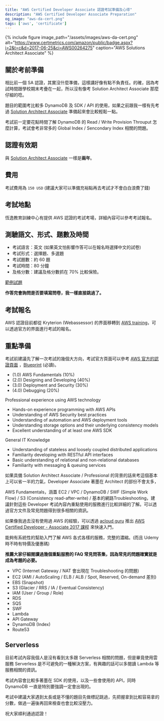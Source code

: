 ```yaml
---
title: "AWS Certified Developer Associate 認證考試準備及心得"
description: "AWS Certified Developer Associate Preparation"
og_image: "aws-da-cert.png"
tags: ['aws', 'certificate']
---
```


{% include figure image_path="/assets/images/aws-da-cert.png" alt="https://www.certmetrics.com/amazon/public/badge.aspx?i=2&t=c&d=2017-06-25&ci=AWS00264275" caption="AWS Solutions Architect Associate" %}

## 關於考前準備

相比前一個 SA 認證，其實沒什麼準備，這樣講好像有點不負責任。的確，因為考試時間跟學校期末考疊在一起，所以沒有像考 Solution Architect Associate 那麼仔細的唸。

題目的範圍考比較多 DynamoDB 及 SDK / API 的使用，如果之前跟我一樣有先考過 [Solution Architect Associate][0] 準備起來會比較輕鬆一點。

考試前一定要花點時間了解 DynamoDB 的 Read / Write Provision Throuput 怎麼計算，考試會考非常多的 Global Index / Sencondary Index 相關的問題。


## 認證有效期

與 [Solution Architect Associate][0] 一樣是**兩年**。


## 費用

考試費用為 `150 USD` (建議大家可以準備充裕點再去考試才不會白白浪費了錢)

## 考試地點

恆逸教育訓練中心有提供 AWS 認證的考試考場，詳細內容可以參考考試報名。


## 測驗語文、形式、題數及時間

- 考試語言：英文 (如果英文怕影響作答可以在報名時選擇中文的試卷)
- 考試形式：選擇題、多選題
- 考試題數：約 60 題
- 考試時間：80 分鐘
- 及格分數：建議及格分數抓在 70% 比較保險。

[範例試題][1]

**作答完會詢問是否要填寫問卷，我一樣直接跳過了。**


## 考試報名

AWS 認證目前都從 Kryterion (Webassessor) 的界面移轉到 [AWS training](https://www.aws.training/)，可以透過官方的界面進行考試的報名。


## 重點準備

考試前建議先了解一次考試的幾個大方向，考試官方頁面可以參考 [AWS 官方的認證頁面][2] ，[Blueprint][3] (必讀)。

- (1.0) AWS Fundamentals (10%)
- (2.0) Designing and Developing (40%)
- (3.0) Deployment and Security (30%)
- (4.0) Debugging (20%)
 

Professional experience using AWS technology
- Hands-on experience programming with AWS APIs
- Understanding of AWS Security best practices
- Understanding of automation and AWS deployment tools
- Understanding storage options and their underlying consistency models
- Excellent understanding of at least one AWS SDK 


General IT Knowledge
- Understanding of stateless and loosely coupled distributed applications
- Familiarity developing with RESTful API interfaces
- Basic understanding of relational and non-relational databases
- Familiarity with messaging & queuing services

如果具備 Solution Architect Associate / Professional 的背景的話來考這個基本上可以省一半的力氣，Developer Associate 著墨在 Architect 的部份不會太多，

AWS Fundamentals，涵蓋 EC2 / VPC / DynamoDB / SWF (Simple Work Flow) / S3 (Consistency read-after-write) / 基本的網路Troubleshooting，建議針對這些 Developer 考試內容內重點使用的服務進行比較詳細的了解。可以透過官方文件及常見問題得到很多相關的資訊。

如果像我過去沒有使用過 AWS 的經驗，可以透過 [acloud guru][4] 推出 [AWS Certified Developer - Associate 2017 課程][5] 來快速入門，

能夠有系統性的幫助入門了解 AWS 各式各樣的服務，完整的濃縮。(而且 Udemy 時不時有特價及優惠碼)

**推薦大家仔細閱讀過幾個重點服務的 FAQ 常見問答集，因為常見的問題確實就是成為考題的必要。**

- VPC (Internet Gateway / NAT 會出現在 Troubleshooting 的問題)
- EC2 (AMI / AutoScaling / ELB / ALB / Spot, Reserved, On-demand 差別)
- EBS (Snapshot)
- S3 (Glacier / RRS / IA / Eventual Consistency)
- IAM (User / Group / Role)
- RDS
- SQS
- SWF
- Lambda
- API Gateway
- DynamoDB (Index)
- Route53


## Serverless

目前考試內容我個人是沒有看到太多跟 Serverless 相關的問題，但是畢竟使用雲服務 Serverless 是不可避免的一種解決方案，有興趣的話可以多閱讀 Lambda 等服務相關的資訊。

考試內容會比較多著墨在 SDK 的使用，以及一些會使用的 API，同時 DynamoDB 一直是特別要強調一定會出現的。

考試中建議大家遇到太長或是不懂的題目先做標記跳過，先把握拿到比較容易拿的分數，做過一遍後再回來檢查也會比較沒壓力。


祝大家順利通過認證！


[0]: https://easoncao.com/AWS-Certified-Solution-Architect-Associate-Preparation/
[1]: http://awstrainingandcertification.s3.amazonaws.com/production/AWS_certified_developer_associate_examsample.pdf
[2]: https://aws.amazon.com/tw/certification/certified-developer-associate/
[3]: https://d0.awsstatic.com/training-and-certification/docs-dev-associate/AWS_certified_developer_associate_blueprint.pdf
[4]: https://acloud.guru/
[5]: https://www.udemy.com/aws-certified-developer-associate/
